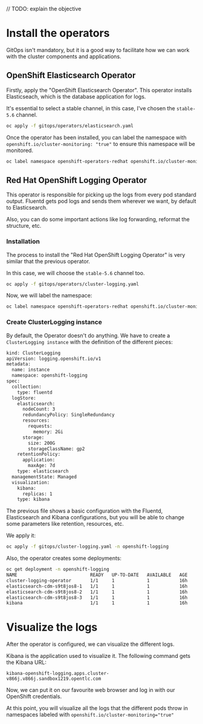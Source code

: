 // TODO: explain the objective

# Install the operators

GitOps isn't mandatory, but it is a good way to facilitate how we can work with the cluster components and applications. 

## OpenShift Elasticsearch Operator

Firstly, apply the "OpenShift Elasticsearch Operator". This operator installs Elasticseach, which is the database application for logs.

It's essential to select a stable channel, in this case, I've chosen the ```stable-5.6``` channel. 

```bash
oc apply -f gitops/operators/elasticsearch.yaml
```

Once the operator has been installed, you can label the namespace with ```openshift.io/cluster-monitoring: "true"``` to ensure this namespace will be monitored. 

```bash
oc label namespace openshift-operators-redhat openshift.io/cluster-monitoring="true"
```

## Red Hat OpenShift Logging Operator

This operator is responsible for picking up the logs from every pod standard output. Fluentd gets pod logs and sends them wherever we want, by default to Elasticsearch. 

Also, you can do some important actions like log forwarding, reformat the structure, etc. 

### Installation

The process to install the "Red Hat OpenShift Logging Operator" is very similar that the previous operator. 

In this case, we will choose the ```stable-5.6``` channel too. 

```bash
oc apply -f gitops/operators/cluster-logging.yaml
```

Now, we will label the namespace: 

```bash
oc label namespace openshift-operators-redhat openshift.io/cluster-monitoring="true"
```

### Create ClusterLogging instance

By default, the Operator doesn't do anything. We have to create a ```ClusterLogging instance``` with the definition of the different pieces:

```bash
kind: ClusterLogging
apiVersion: logging.openshift.io/v1
metadata:
  name: instance
  namespace: openshift-logging
spec:
  collection:
    type: fluentd
  logStore:
    elasticsearch:
      nodeCount: 3
      redundancyPolicy: SingleRedundancy
      resources:
        requests:
          memory: 2Gi
      storage:
        size: 200G
        storageClassName: gp2
    retentionPolicy:
      application:
        maxAge: 7d
    type: elasticsearch
  managementState: Managed
  visualization:
    kibana:
      replicas: 1
    type: kibana
```

The previous file shows a basic configuration with the Fluentd, Elasticsearch and Kibana configurations, but you will be able to change some parameters like retention, resources, etc.

We apply it:

```bash
oc apply -f gitops/cluster-logging.yaml -n openshift-logging
```

Also, the operator creates some deployments: 

```bash
oc get deployment -n openshift-logging
NAME                           READY   UP-TO-DATE   AVAILABLE   AGE
cluster-logging-operator       1/1     1            1           16h
elasticsearch-cdm-s9t8jos8-1   1/1     1            1           16h
elasticsearch-cdm-s9t8jos8-2   1/1     1            1           16h
elasticsearch-cdm-s9t8jos8-3   1/1     1            1           16h
kibana                         1/1     1            1           16h
```

# Visualize the logs

After the operator is configured, we can visualize the different logs. 

Kibana is the application used to visualize it. The following command gets the Kibana URL:

```bashoc get route -A | grep kibana | awk '{print $3}' 
kibana-openshift-logging.apps.cluster-v866j.v866j.sandbox1219.opentlc.com
```

Now, we can put it on our favourite web browser and log in with our OpenShift credentials.

At this point, you will visualize all the logs that the different pods throw in namespaces labeled with ```openshift.io/cluster-monitoring="true"```
